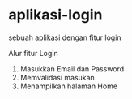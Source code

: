# aplikasi-login
sebuah aplikasi dengan fitur login

Alur fitur Login
1. Masukkan Email dan Password
2. Memvalidasi masukan
3. Menampilkan halaman Home
